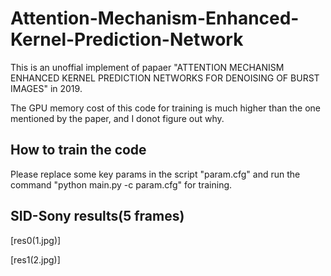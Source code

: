 # Attention-Mechanism-Enhanced-Kernel-Prediction-Network
This is an unoffial implement of papaer "ATTENTION MECHANISM ENHANCED KERNEL PREDICTION NETWORKS FOR DENOISING OF BURST IMAGES" in 2019.

The GPU memory cost of this code for training is much higher than the one mentioned by the paper, and I donot figure out why.

## How to train the code
Please replace some key params in the script "param.cfg" and run the command "python main.py -c param.cfg" for training.

## SID-Sony results(5 frames)
[res0(1.jpg)]

[res1(2.jpg)]
